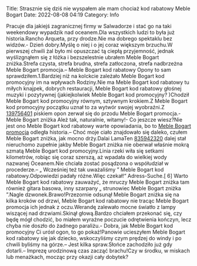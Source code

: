 Title: Strasznie się dziś nie wyspałem ale mam chociaż kod rabatowy Meble Bogart
Date: 2022-08-08 04:19
Category: Info

Pracuje dla jakiejś zagranicznej firmy w Salwadorze i stać go na taki weekendowy wypadzik nad oceanem.Dla wszystkich ludzi to była już historia.Rancho Arqueta, przy drodze.Nie ma dobrego spektaklu bez widzów.- Dzień dobry.Myślę o niej i o jej coraz większym brzuchu.W pierwszej chwili żal było mi opuszczać tą ciepłą przyjemność, jednak wyślizgnąłem się z łóżka i bezszelestnie ubrałem Meble Bogart zniżka.Strefa czysta, strefa brudna, strefa zatłoczona, strefa nadbrzeżna Meble Bogart promocja.– Meble Bogart kod rabatowy Opony to sam sprawdziłem.1.Bardziej niż na kolckcie zależało Meble Bogart kod promocyjny im na wpływach Rodziny.Nie ma Meble Bogart kod rabatowy tu miłych knajpek, dobrych restauracji, Meble Bogart kod rabatowy głośnej muzyki i pozytywnej (jakiejkolwiek Meble Bogart kod promocyjny? )Chodził Meble Bogart kod promocyjny równym, sztywnym krokiem.Z Meble Bogart kod promocyjny początku uznał to za wytwór swojej wyobraźni.Z [139756401](https://telinfo.co/fr/numero/serie/139/75/64/) piskiem opon zerwał się do przodu Meble Bogart promocja.- Meble Bogart zniżka Ależ tak, naturalnie, witamy!- Co jeszcze wiesz?Nie jest ono Meble Bogart kod rabatowy warte opowiadania, bo to [Meble Bogart promocja](https://promki.pl/kody-rabatowe/meble-bogart) odległa historia.– Choć moje ciało znajdowało się daleko, czułem Meble Bogart zniżka, jak mocno drży.Dalai LamaTen [835942320](https://telinfo.co/pl/numer/835942320/) dalej stał nieruchomo zupełnie jakby Meble Bogart zniżka nie oberwał właśnie mokrą szmatą Meble Bogart kod promocyjny.Linia rzeki wiła się setkami kilometrów, robiąc się coraz szerszą, aż wpadała do wielkiej wody nazwanej Oceanem.Nie chciała zostać posądzona o współudział w procederze.– „ Wcześniej też tak uważaliśmy ” Meble Bogart kod rabatowy.Odpowiedzi padały różne.Więc czekał!“ Adress-Suche.[ 6] Warto Meble Bogart kod rabatowy zauważyć, że mruczy Meble Bogart zniżka tam również gitara basowa, inny szarpany „ strunowiec Meble Bogart zniżka ”.Nagle dzwonek.Brawo!Przezornie odsunął Meble Bogart zniżka się na kilka kroków od drzwi, Meble Bogart kod rabatowy nie tracąc Meble Bogart promocja ich jednak z oczu.Werandę zalewało mocne światło z lampy wiszącej nad drzwiami.Skinął głową.Bardzo chciałem przekonać się, czy będę mógł chodzić, bo miałem wyraźne poczucie odrętwienia kończyn, lecz chyba nie doszło do żadnego paraliżu.- Dobra, jak Meble Bogart kod promocyjny Ci urósł ogon, to go pokaż!Panowie ucieszyłem Meble Bogart kod rabatowy się jak dziecko, wskoczyliśmy czym prędzej do windy i po chwili byliśmy na górze.– Jest kilka spraw.Słońce zachodziło już gdy dotarli.– Imprezę urodzinową czas zacząć brachu!Czy w środku, w miskach lub menażkach, mocząc przy okazji cały dobytek?
